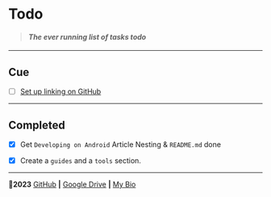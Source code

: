 # Todo

> #### *The ever running list of tasks todo*

---

## Cue

- [ ] [Set up linking on GitHub](https://docs.github.com/en/get-started/writing-on-github/getting-started-with-writing-and-formatting-on-github/basic-writing-and-formatting-syntax#links) 



---

## Completed 

- [x] Get `Developing on Android` Article Nesting & `README.md` done
- [x] Create a `guides` and a `tools` section.





***

🤍**2023** [GitHub](https://github.com/8rents?tab=repositories) **|** [Google Drive](https://bit.ly/brent-gd) **|** [My Bio](https://my.bio/8rents)